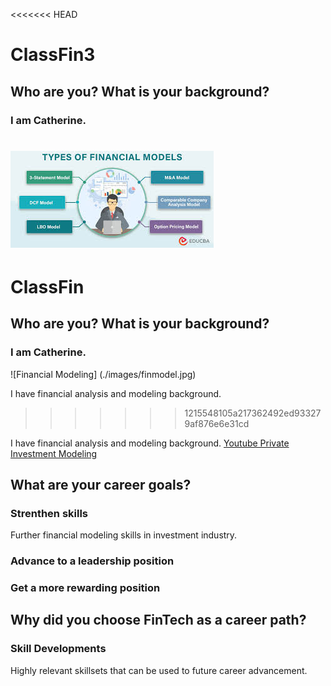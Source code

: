 <<<<<<< HEAD
# ClassFin3
## Who are you? What is your background?
### I am Catherine. 
![Financial Modeling](./images/finmodel.jpg)
=======
# ClassFin
## Who are you? What is your background?
### I am Catherine. 
![Financial Modeling] (./images/finmodel.jpg)

I have financial analysis and modeling background.
>>>>>>> 1215548105a217362492ed933279af876e6e31cd

I have financial analysis and modeling background.
[Youtube Private Investment Modeling](https://www.youtube.com/watch?v=Z9vf3_p-1Gc)

## What are your career goals?
### Strenthen skills
Further financial modeling skills in investment industry.
### Advance to a leadership position

### Get a more rewarding position


## Why did you choose FinTech as a career path?

### Skill Developments
Highly relevant skillsets that can be used to future career advancement.
